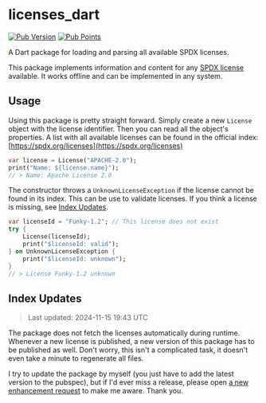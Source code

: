 # licenses_dart

[![Pub Version](https://img.shields.io/pub/v/licenses_dart)](https://pub.dev/packages/licenses_dart) [![Pub Points](https://img.shields.io/pub/points/licenses_dart)](https://pub.dev/packages/licenses_dart/score)

A Dart package for loading and parsing all available SPDX licenses.

This package implements information and content for any [SPDX license](https://spdx.org/licenses) available. It works offline and can be implemented in any system.

## Usage

Using this package is pretty straight forward. Simply create a new `License` object with the license identifier. Then you can read all the object's properties. A list with all available licenses can be found in the official index: [https://spdx.org/licenses](https://spdx.org/licenses)

```dart
var license = License("APACHE-2.0");
print("Name: ${license.name}");
// > Name: Apache License 2.0
```

The constructor throws a `UnknownLicenseException` if the license cannot be found in its index. This can be use to validate licenses. If you think a license is missing, see [Index Updates](#index-updates).

```dart
var licenseId = "Funky-1.2"; // This license does not exist
try {
    License(licenseId);
    print("$licenseId: valid");
} on UnknownLicenseException {
    print("$licenseId: unknown");
}
// > License Funky-1.2 unknown
```

## Index Updates

> Last updated: 2024-11-15 19:43 UTC

The package does not fetch the licenses automatically during runtime. Whenever a new license is published, a new version of this package has to be published as well. Don't worry, this isn't a complicated task, it doesn't even take a minute to regenerate all files.

I try to update the package by myself (you just have to add the latest version to the pubspec), but if I'd ever miss a release, please open [a new enhancement request](https://github.com/JHubi1/licenses_dart/issues/new?assignees=&labels=enhancement&projects=&template=feature.yaml) to make me aware. Thank you.
